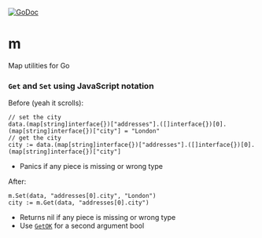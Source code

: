 [![GoDoc](https://godoc.org/github.com/pytlesk4/m?status.png)](http://godoc.org/github.com/pytlesk4/m)

# m
Map utilities for Go

### `Get` and `Set` using JavaScript notation

Before (yeah it scrolls):

```
// set the city
data.(map[string]interface{})["addresses"].([]interface{})[0].(map[string]interface{})["city"] = "London"
// get the city
city := data.(map[string]interface{})["addresses"].([]interface{})[0].(map[string]interface{})["city"]
```

  * Panics if any piece is missing or wrong type

After:

```
m.Set(data, "addresses[0].city", "London")
city := m.Get(data, "addresses[0].city")
```

  * Returns nil if any piece is missing or wrong type
  * Use [`GetOK`](http://godoc.org/github.com/pytlesk4/m#GetOK) for a second argument bool

